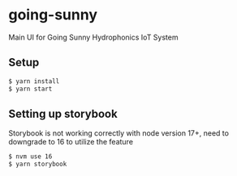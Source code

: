 # going-sunny

Main UI for Going Sunny Hydrophonics IoT System

## Setup

```bash
$ yarn install
$ yarn start
```

## Setting up storybook

Storybook is not working correctly with node version 17+, need to downgrade to 16 to utilize the feature

```bash
$ nvm use 16
$ yarn storybook
```
